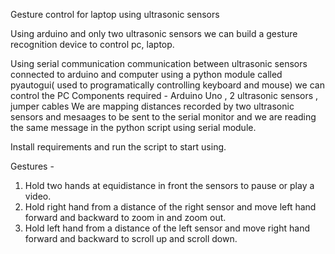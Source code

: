 Gesture control for laptop using ultrasonic sensors

Using arduino and only two ultrasonic sensors we can build a gesture recognition device to control pc, laptop.

Using serial communication communication between ultrasonic sensors connected to arduino and computer using a python module called pyautogui( used to programatically controlling keyboard and mouse) we can control the PC
Components required - Arduino Uno  , 2 ultrasonic sensors , jumper cables
We are mapping distances recorded by two ultrasonic sensors and mesaages to be sent to the serial monitor and we are reading the same message in the python script using serial module.

Install requirements and run the script to start using.

Gestures -

1. Hold two hands at equidistance in front the sensors to pause or play a video.
2. Hold right hand from a distance of the right sensor and move left hand forward and backward to zoom in and zoom out.
3. Hold left hand from a distance of the left sensor and move right hand forward and backward to scroll up and scroll down.
